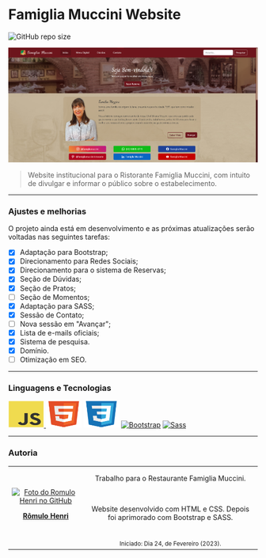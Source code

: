 # Famiglia Muccini Website

<!---Esses são exemplos. Veja https://shields.io para outras pessoas ou para personalizar este conjunto de escudos. Você pode querer incluir dependências, status do projeto e informações de licença aqui--->

![GitHub repo size](https://img.shields.io/github/repo-size/romhenri/famigliamuccini?style=for-the-badge)

<!-- ![GitHub language count](https://img.shields.io/github/languages/count/iuricode/README-template?style=for-the-badge) -->
<!-- ![GitHub forks](https://img.shields.io/github/forks/iuricode/README-template?style=for-the-badge)
![Bitbucket open issues](https://img.shields.io/bitbucket/issues/iuricode/README-template?style=for-the-badge)
![Bitbucket open pull requests](https://img.shields.io/bitbucket/pr-raw/iuricode/README-template?style=for-the-badge) -->

<img src="website-3.0.png" alt="exemplo imagem">

> Website institucional para o Ristorante Famiglia Muccini, com intuito de divulgar e informar o público sobre o estabelecimento.

<hr>

### Ajustes e melhorias

O projeto ainda está em desenvolvimento e as próximas atualizações serão voltadas nas seguintes tarefas:

-   [x] Adaptação para Bootstrap;
-   [x] Direcionamento para Redes Sociais;
-   [x] Direcionamento para o sistema de Reservas;
-   [x] Seção de Dúvidas;
-   [x] Seção de Pratos;
-   [ ] Seção de Momentos;
-   [x] Adaptação para SASS;
-   [x] Sessão de Contato;
-   [ ] Nova sessão em "Avançar";
-   [x] Lista de e-mails oficiais;
-   [x] Sistema de pesquisa.
-   [x] Domínio.
-   [ ] Otimização em SEO.

<hr>

### Linguagens e Tecnologias

<div style="display: inline_block">
  <a href="https://github.com/romhenri/javascript" target="_blank"><img alt="JavaScript" height="54" width="72" src="https://raw.githubusercontent.com/devicons/devicon/master/icons/javascript/javascript-original.svg"/>
  <a href="https://github.com/romhenri/html" target="_blank">
  <img alt="HTML" height="54" width="72" src="https://raw.githubusercontent.com/devicons/devicon/master/icons/html5/html5-original.svg"></a>
  <a href="https://github.com/romhenri/css" target="_blank">
  <img alt="CSS" height="54" width="72" src="https://raw.githubusercontent.com/devicons/devicon/master/icons/css3/css3-original.svg"></a>
  <a href="https://github.com/romhenri/css/tree/main/bootstrap" target="_blank">
  <img alt="Bootstrap" height="54" width="72" src="https://cdn.jsdelivr.net/gh/devicons/devicon/icons/bootstrap/bootstrap-original.svg"></a>
  <a href="#"><img alt="Sass" height="54" width="72" src="https://cdn.jsdelivr.net/gh/devicons/devicon/icons/sass/sass-original.svg" /></a>
</div>

<hr>

### Autoria

<table>
  <tr>
    <td width="30%" align="center">
      <a href="https://github.com/romhenri">
        <img src="https://avatars.githubusercontent.com/u/123867521?v=4" width="200px;" alt="Foto do Romulo Henri no GitHub"/><br>
        <p>
          <b>Rômulo Henri</b>
        </sub>
      </a>
    </td>
    <td width="70%" align="center">
        <p>Trabalho para o Restaurante Famiglia Muccini.</p>
        <br>
        <p>Website desenvolvido com HTML e CSS. Depois foi aprimorado com Bootstrap e SASS.</p> <br>
        <sub>Iniciado: Dia 24, de Fevereiro (2023).</sub>
    </td>
  </tr>
</table>